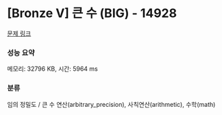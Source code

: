 # [Bronze V] 큰 수 (BIG) - 14928 

[문제 링크](https://www.acmicpc.net/problem/14928) 

### 성능 요약

메모리: 32796 KB, 시간: 5964 ms

### 분류

임의 정밀도 / 큰 수 연산(arbitrary_precision), 사칙연산(arithmetic), 수학(math)

